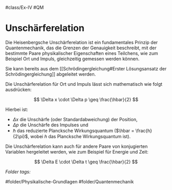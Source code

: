 #class/Ex-IV #QM 

# Unschärferelation

Die Heisenbergsche Unschärferelation ist ein fundamentales Prinzip der Quantenmechanik, das die Grenzen der Genauigkeit beschreibt, mit der bestimmte Paare physikalischer Eigenschaften eines Teilchens, wie zum Beispiel Ort und Impuls, gleichzeitig gemessen werden können. 

Sie kann bereits aus dem [[Schrödingergleichung#Erster Lösungsansatz der Schrödingergleichung]] abgeleitet werden.

Die Unschärferelation für Ort und Impuls lässt sich mathematisch wie folgt ausdrücken:

$$ \Delta x \cdot \Delta p \geq \frac{\hbar}{2} $$

Hierbei ist:
- $\Delta x$ die Unschärfe (oder Standardabweichung) der Position,
- $\Delta p$ die Unschärfe des Impulses und
- $\hbar$ das reduzierte Plancksche Wirkungsquantum ($\hbar = \frac{h}{2\pi}$, wobei $h$ das Plancksche Wirkungsquantum ist).

Die Unschärferelation kann auch für andere Paare von konjugierten Variablen hergeleitet werden, wie zum Beispiel für Energie und Zeit:

$$ \Delta E \cdot \Delta t \geq \frac{\hbar}{2} $$



 *Folder tags:*

#folder/Physikalische-Grundlagen #folder/Quantenmechanik